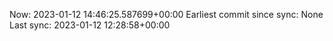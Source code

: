 Now: 2023-01-12 14:46:25.587699+00:00 Earliest commit since sync: None Last sync: 2023-01-12 12:28:58+00:00
